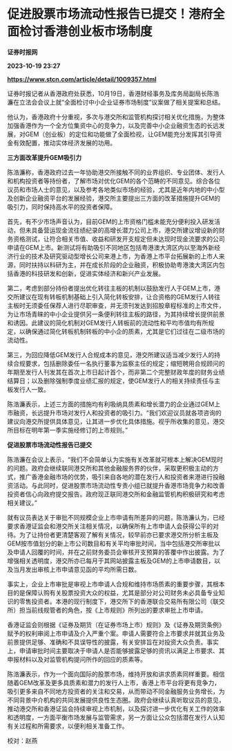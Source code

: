 # 促进股票市场流动性报告已提交！港府全面检讨香港创业板市场制度
**证券时报网**

**2023-10-19 23:27**

**https://www.stcn.com/article/detail/1009357.html**

证券时报记者从香港政府处获悉，10月19日，香港财经事务及库务局副局长陈浩濂在立法会会议上就“全面检讨中小企业证券市场制度”议案做了相关提案和总结。

他认为，香港政府十分重视，多次与港交所和监管机构探讨相关优化措施，为整体加强香港作为一个全方位集资中心的竞争力，以及完善中小企业融资生态的长远发展，对GEM（创业板）的定位和功能做了全面检视，让GEM能充分发挥其引导资金有效配置，推动实体经济发展的功用。

**三方面改革提升GEM吸引力**

陈浩濂称，香港政府过去一年协助港交所接触不同的业界组织、专业团体、发行人和机构投资者等持份者，了解市场对优化GEM的各个范畴的不同意见。综合各位议员和市场人士的意见，以及参考各地类似市场的经验，尤其是近年内地的中小型及创新企业融资平台的发展经验，港交所主要提出三方面的改革措施提升GEM的吸引力，同时保持高水平的投资者保障。

首先，有不少市场声音认为，目前GEM的上市资格门槛未能充分便利投入研发活动，但未具备营运现金流往绩纪录的高增长潜力公司上市，港交所建议增设新的财务资格测试，让符合相关市值、收益和研发开支规定但未达现时现金流要求的公司申请在GEM上市。新测试将有助吸引不同地区包括粤港澳大湾区内以至海外新经济行业的技术及研究驱动型增长公司来港上市，为香港上市平台拓展新的上市人来源，同时扶持以科研为主，并在成长阶段的企业融资，积极协助粤港澳大湾区内包括香港的科技研发和创新，促进实体经济和新兴产业发展。

第二，考虑到部分持份者提出优化转往主板的机制以鼓励发行人于GEM上市，港交所建议在现有转板机制基础上引入简化转板安排，让合资格的GEM发行人转往主板时无须委任保荐人进行尽职审查，并无须刊发达到招股章程标准的上市文件，为让市场青睐的中小企业提供另一条便利转往主板的路径，为其持续增长提供前景和诱因。此建议的简化机制对GEM发行人转板前的流动性和平均市值均有所规定，以确保通过简化转板机制转板的中小企的质素，尤其是它们过往在二级市场的流动性。

第三，为回应降低GEM发行人合规成本的意见，港交所建议适当减少发行人的持续合规要求，包括删除委任一名执行董事为监察主任的规定；缩短聘用合规顾问的年期至发行人刊发其在首次上市日起计首个，而非第二个完整财政年度的财务业绩结算日；以及删除强制季度业绩汇报的规定，使GEM发行人的相关持续责任与主板发行人一致。

陈浩濂表示，上述三方面的措施均有利吸纳具质素和增长潜力的企业通过GEM上市融资，长远提升市场对发行人和投资者的吸引力。“我们欢迎议员就各项咨询的建议向港交所提供具体意见，让其进一步优化具体措施。视乎所收集的意见，港交所目标在明年第一季实施经修订的上市规则。”

**促进股票市场流动性报告已提交**

陈浩濂在会议上表示，“我们不会简单认为实施有关改革就可根本上解决GEM现时的问题。政府会继续联同港交所和其他金融服务界的伙伴，采取更积极主动的方式，推广香港金融市场的优势，吸引来自各地的潜在发行人和投资者来港进行投融资活动。与此同时，促进股票市场流动性专责小组已就提升香港市场竞争力和改善投资者信心向政府提交报告。政府现正联同港交所和金融监管机构积极研究和考虑相关建议。”

就有议员表达关于审批不同规模企业上市申请有所差异的问题，陈浩濂认为，已经要求香港证监会和港交所关注相关情况，以确保所有上市申请人会获得公平的对待。为了让持份者更清楚客观了解有关情况，较早前亦已要求港交所分析主板及GEM按市值划分的新上市公司数目和有关平均审批时间，当中包括港交所审批以及申请人回覆的时间，并在之前财务委员会审核开支预算的答覆中作出披露。为了增强相关透明度，港交所亦已每月于其网站披露主板及GEM的上市申请数目，以及当月发出审核上市申请意见函的平均所需日数。

事实上，企业上市审批是审视上市申请人合规和维持市场质素的重要步骤，其根本目的是保障认购有关股票投资大众的权益，尤其是部分对公司财务未必具备专业知识的零售投资者。本港的现行制度下，港交所下的香港联合交易所有限公司（联交所）担当前线规管者的角色，按《上市规则》所列出的要求审批上市申请。

香港证监会则根据《证券及期货（在证券市场上市）规则》及《证券及期货条例》赋予的权利审阅上市申请及介入严重个案。申请人需要符合上市要求并就其业务及前景提供足够、准确和不具误导性的披露，有关安排旨在对投资大众负责。事实上，申请审批时间主要取决于申请人是否能够披露足够的资讯以满足上市要求、其申报材料以及对监管机构提问所作的回应的质素等。

陈浩濂表示，作为一个面向国际的股票市场，维持开放和讲求质素同样重要。相信随着GEM改革及更多具质素和潜力的发行人上市，香港上市平台将更有竞争力，吸引更多来自不同地方投资者的关注和交易，从而带动不同金融服务业务增长，为不同背景中介机构的共同发展提供良性生态圈。政府会继续认真听取议员的意见，推动港交所和香港证监会持续审视上市机制，以及探讨进一步优化有关工作的效率和透明度，一方面平衡市场发展与监管需求，另一方面让公众包括潜在发行人认知有关过程和所需要求，以便利相关准备工作。

校对：赵燕